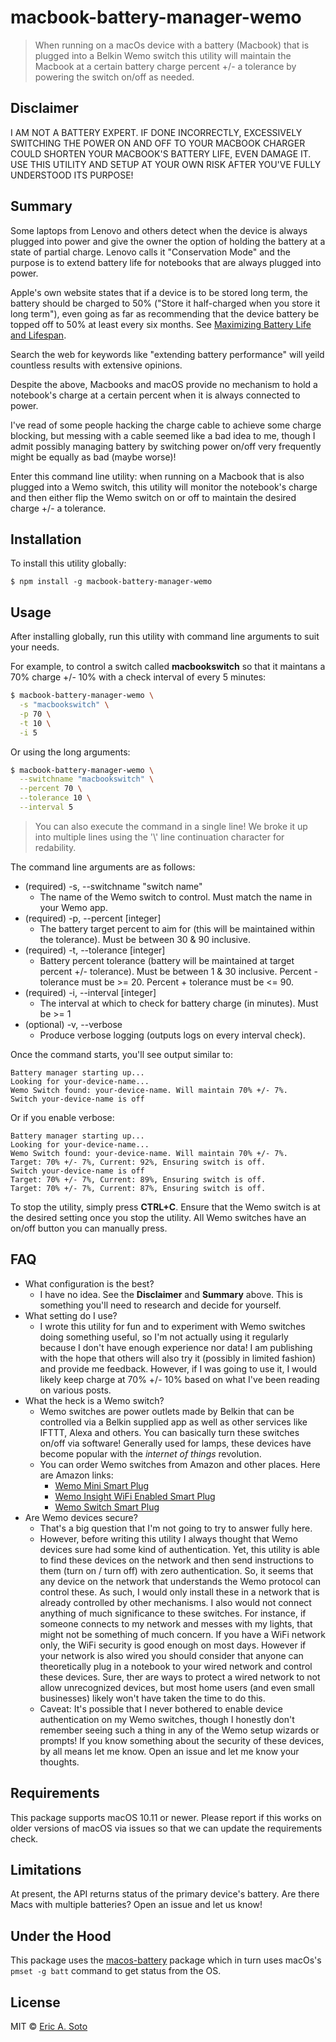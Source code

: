 # macbook-battery-manager-wemo

> When running on a macOs device with a battery (Macbook) that is plugged into a Belkin Wemo switch
> this utility will maintain the Macbook at a certain battery charge percent +/- a tolerance by 
> powering the switch on/off as needed. 

## Disclaimer

I AM NOT A BATTERY EXPERT. IF DONE INCORRECTLY, EXCESSIVELY SWITCHING THE POWER ON AND OFF TO YOUR MACBOOK CHARGER COULD SHORTEN YOUR MACBOOK'S BATTERY LIFE, EVEN DAMAGE IT. USE THIS UTILITY AND SETUP AT YOUR OWN RISK AFTER YOU'VE FULLY UNDERSTOOD ITS PURPOSE! 

## Summary

Some laptops from Lenovo and others detect when the device is always plugged into power and give the owner the option of holding 
the battery at a state of partial charge. Lenovo calls it "Conservation Mode" and the purpose is to extend battery life for notebooks
that are always plugged into power.

Apple's own website states that if a device is to be stored long term, the battery should be charged to 50% ("Store it half-charged when you store it long term"), even going as far as
recommending that the device battery be topped off to 50% at least every six months. See [Maximizing Battery Life and Lifespan](https://www.apple.com/batteries/maximizing-performance/).

Search the web for keywords like "extending battery performance" will yeild countless results with extensive opinions.

Despite the above, Macbooks and macOS provide no mechanism to hold a notebook's charge at a certain percent when it is always connected to power.

I've read of some people hacking the charge cable to achieve some charge blocking, but messing with a cable seemed like a bad idea to me, though I admit possibly managing battery by switching power 
on/off very frequently might be equally as bad (maybe worse)!

Enter this command line utility: when running on a Macbook that is also plugged into a Wemo switch, this utility will monitor the notebook's charge and then either flip the Wemo switch on or off to maintain the desired charge +/- a tolerance.

## Installation

To install this utility globally:

```
$ npm install -g macbook-battery-manager-wemo
```

## Usage

After installing globally, run this utility with command line arguments to suit your needs. 

For example, to control a switch called **macbookswitch** so that it maintans a 70% charge
+/- 10% with a check interval of every 5 minutes:

```bash
$ macbook-battery-manager-wemo \
  -s "macbookswitch" \
  -p 70 \
  -t 10 \
  -i 5
```

Or using the long arguments:

```bash
$ macbook-battery-manager-wemo \
  --switchname "macbookswitch" \
  --percent 70 \
  --tolerance 10 \
  --interval 5

```

> You can also execute the command in a single line! We broke it up into multiple
> lines using the '\\' line continuation character for redability.

The command line arguments are as follows:
  
  - (required) -s, --switchname "switch name"
      - The name of the Wemo switch to control. Must match the name in your Wemo app.
  - (required) -p, --percent \[integer\]
      - The battery target percent to aim for (this will be maintained within the tolerance).
        Must be between 30 & 90 inclusive.
  - (required) -t, --tolerance \[integer\]
      - Battery percent tolerance (battery will be maintained at target percent +/- tolerance).
        Must be between 1 & 30 inclusive. Percent - tolerance must be >= 20. Percent + tolerance must be <= 90.
  - (required) -i, --interval \[integer\]
      - The interval at which to check for battery charge (in minutes). Must be >= 1
  - (optional) -v, --verbose
      - Produce verbose logging (outputs logs on every interval check).


Once the command starts, you'll see output similar to:
```text
Battery manager starting up...
Looking for your-device-name...
Wemo Switch found: your-device-name. Will maintain 70% +/- 7%.
Switch your-device-name is off
```

Or if you enable verbose:
```text
Battery manager starting up...
Looking for your-device-name...
Wemo Switch found: your-device-name. Will maintain 70% +/- 7%.
Target: 70% +/- 7%, Current: 92%, Ensuring switch is off.
Switch your-device-name is off
Target: 70% +/- 7%, Current: 89%, Ensuring switch is off.
Target: 70% +/- 7%, Current: 87%, Ensuring switch is off.
```

To stop the utility, simply press **CTRL+C**. Ensure that the Wemo switch is at the desired setting once you stop the utility. All Wemo switches
have an on/off button you can manually press.

## FAQ

- What configuration is the best?
  - I have no idea. See the **Disclaimer** and **Summary** above. This is something 
you'll need to research and decide for yourself.
- What setting do I use?
  - I wrote this utility for fun and to experiment with Wemo switches doing something useful, so I'm not actually using it 
  regularly because I don't have enough experience nor data! I am publishing
  with the hope that others will also try it (possibly in limited fashion) and provide me feedback. However, if I was going to use it, I would 
  likely keep charge at 70% +/- 10% based on what I've been reading on various posts. 
- What the heck is a Wemo switch?
  - Wemo switches are power outlets made by Belkin that can be controlled via a Belkin supplied app as well as other
  services like IFTTT, Alexa and others. You can basically turn these switches on/off via software! Generally used for lamps, these devices
  have become popular with the *internet of things* revolution.  
  - You can order Wemo switches from Amazon and other places. Here are Amazon links:
    - [Wemo Mini Smart Plug](https://amzn.to/2NaPZkd)
    - [Wemo Insight WiFi Enabled Smart Plug](https://amzn.to/2NHP8EM)
    - [Wemo Switch Smart Plug](https://amzn.to/2NMH1H4)
- Are Wemo devices secure?
  - That's a big question that I'm not going to try to answer fully here. 
  - However, before writing this utility I always thought that Wemo devices sure had some kind of authentication. Yet,
  this utility is able to find these devices on the network and then send instructions to them (turn on / turn off) with zero authentication. So, it seems that any device
  on the network that understands the Wemo protocol can control these. As such, I would only install these in a network that is already controlled
  by other mechanisms. I also would not connect anything of much significance to these switches. For instance, if someone connects to my network
  and messes with my lights, that might not be something of much concern. If you have a WiFi network only, the WiFi security is good enough on most days. However if your network is also wired
  you should consider that anyone can theoretically plug in a notebook to your wired network and control these devices. Sure, ther are ways to protect a wired network to not allow unrecognized devices,
  but most home users (and even small businesses) likely won't have taken the time to do this.
  - Caveat: It's possible that I never bothered to enable device authentication on my Wemo switches, though I honestly don't remember seeing such a thing in any of the Wemo setup wizards or prompts!
  If you know something about the security of these devices, by all means let me know. Open an issue and let me know your thoughts.

## Requirements

This package supports macOS 10.11 or newer. Please report if this works on older versions of macOS via issues so that we can update the requirements check.

## Limitations

At present, the API returns status of the primary device's battery. Are there Macs with multiple batteries? Open an issue and let us know!

## Under the Hood

This package uses the [macos-battery](https://www.npmjs.com/package/macos-battery) package which in turn uses macOs's `pmset -g batt` command to get status from the OS. 

## License

MIT © [Eric A. Soto](https://ericsoto.net/)
